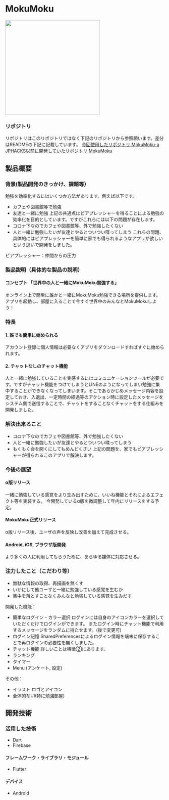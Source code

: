 # MokuMoku
<img src="https://user-images.githubusercontent.com/81545827/139521180-7a273330-ac8b-4257-9d4b-2c01093529c3.png" width="300">

### リポジトリ
リポジトリはこのリポジトリではなく下記のリポジトリから参照願います。差分はREADMEの下記に記載しています。
[今回使用したリポジトリ MokuMoku-a](https://github.com/Ray-010/mokumoku-a)
[JPHACKS以前に開発していたリポジトリ MokuMoku](https://github.com/Ray-010/mokumoku)

## 製品概要
### 背景(製品開発のきっかけ、課題等）
勉強を効率化するにはいくつか方法があります。例えば以下です。
- カフェや図書館等で勉強
- 友達と一緒に勉強
上記の共通点はピアプレッシャーを得ることによる勉強の効率化を目的としています。ですがこれらには以下の問題が存在します。
- コロナ下なのでカフェや図書館等、外で勉強したくない
- 人と一緒に勉強したいが友達とやるとついつい喋ってしまう
これらの問題、具体的にはピアプレッシャーを簡単に家でも得られるようなアプリが欲しいという思いで開発をしました。

ピアプレッシャー：仲間からの圧力

### 製品説明（具体的な製品の説明）
#### コンセプト 「世界中の人と一緒にMokuMoku勉強する」
オンライン上で簡単に誰かと一緒にMokuMoku勉強できる場所を提供します。
アプリを起動し、部屋に入ることで今すぐ世界中のみんなとMokuMokuしよう！

### 特長
#### 1.  誰でも簡単に始められる
アカウント登録に個人情報は必要なくアプリをダウンロードすればすぐに始められます。

#### 2. チャットなしのチャット機能
人と一緒に勉強していることを実感するにはコミュニケーションツールが必要です。ですがチャット機能をつけてしまうとLINEのようになってしまい勉強に集中することができなくなってしまいます。そこであらかじめメッセージ内容を設定しておき、入退出、一定時間の経過等のアクション時に設定したメッセージをシステム側で送信することで、チャットをすることなくチャットをする仕組みを開発しました。

### 解決出来ること
- コロナ下なのでカフェや図書館等、外で勉強したくない
- 人と一緒に勉強したいが友達とやるとついつい喋ってしまう
- もくもく会を開くにしてもめんどくさい
上記の問題を、家でもピアプレッシャーが得られるこのアプリで解決します。

### 今後の展望
#### α版リリース
一緒に勉強している感覚をより生み出すために、いいね機能とそれによるエフェクト等を実装する。
今開発しているα版を微調整して年内にリリースをする予定。
#### MokuMoku正式リリース
α版リリース後、ユーザの声を反映し改善を加えて完成させる。
#### Android, iOS, ブラウザ版開発
より多くの人に利用してもらうために、あらゆる媒体に対応させる。

### 注力したこと（こだわり等）
* 無駄な情報の取得、再描画を無くす
* いかにして他ユーザと一緒に勉強している感覚を生むか
* 集中を落とすことなくみんなと勉強している感覚を生みだす

開発した機能：
- 簡単なログイン - カラー選択
  ログインには自身のアイコンカラーを選択していただくだけでログインができます。
  またログイン時にチャット機能で利用するメッセージをランダムに持たせます。(後で変更可)
- ログイン記憶
  SharedPreferencesによるログイン情報を端末に保存することで再ログインの必要性を無くしました。
- チャット機能
  詳しいことは特徴②にあります。
- ランキング
- タイマー
- Menu (アンケート, 設定)

その他：
- イラスト ロゴとアイコン
- 全体的なUI(特に勉強部屋)

## 開発技術

### 活用した技術
* Dart
* Firebase

#### フレームワーク・ライブラリ・モジュール
* Flutter

#### デバイス
* Android

